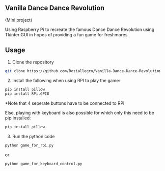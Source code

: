 ## Vanilla Dance Dance Revolution

(Mini project)

Using Raspberry Pi to recreate the famous Dance Dance Revolution using Tkinter GUI in hopes of providing a fun game for freshmores.

## Usage

1. Clone the repository

```bash
git clone https://github.com/Roziallegro/Vanilla-Dance-Dance-Revolution.git
```

2. Install the following when using RPI to play the game:

```bash
pip install pillow
pip install RPi.GPIO
```

\*Note that 4 seperate buttons have to be connected to RPI

Else, playing with keyboard is also possible for which only this need to be pip installed:

```bash
pip install pillow
```

3. Run the python code

```bash
python game_for_rpi.py
```

or

```bash
python game_for_keyboard_control.py
```

